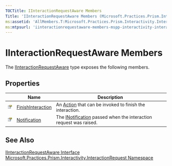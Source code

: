 ```yaml
---
TOCTitle: IInteractionRequestAware Members
Title: 'IInteractionRequestAware Members (Microsoft.Practices.Prism.Interactivity.InteractionRequest)'
ms:assetid: 'AllMembers.T:Microsoft.Practices.Prism.Interactivity.InteractionRequest.IInteractionRequestAware'
ms:mtpsurl: 'iinteractionrequestaware-members-mspp-interactivity-interactionrequest.md'
---
```



# IInteractionRequestAware Members

The [IInteractionRequestAware](/patterns-practices/reference/iinteractionrequestaware-interface-mspp-interactivity-interactionrequest) type exposes the following members.

## Properties


<table>

<thead>
<tr class="header">
<th> </th>
<th>Name</th>
<th>Description</th>
</tr>
</thead>
<tbody>
<tr class="odd">
<td><img src="/patterns-practices/reference/images/pubproperty.gif" alt="Public property"/></td>
<td><a href="/patterns-practices/reference/iinteractionrequestaware-finishinteraction-property-mspp-interactivity-interactionrequest" data-raw-source="[FinishInteraction](/patterns-practices/reference/iinteractionrequestaware-finishinteraction-property-mspp-interactivity-interactionrequest)">FinishInteraction</a></td>
<td><div class="summary">
An <a href="http://msdn.microsoft.com/en-us/library/bb534741" data-raw-source="[Action](http://msdn.microsoft.com/en-us/library/bb534741)">Action</a> that can be invoked to finish the interaction.
</div></td>
</tr>
<tr class="even">
<td><img src="/patterns-practices/reference/images/pubproperty.gif" alt="Public property"/></td>
<td><a href="/patterns-practices/reference/iinteractionrequestaware-notification-property-mspp-interactivity-interactionrequest" data-raw-source="[Notification](/patterns-practices/reference/iinteractionrequestaware-notification-property-mspp-interactivity-interactionrequest
)">Notification</a></td>
<td><div class="summary">
The <a href="/patterns-practices/reference/inotification-interface-mspp-interactivity-interactionrequest" data-raw-source="[INotification](/patterns-practices/reference/inotification-interface-mspp-interactivity-interactionrequest
)">INotification</a> passed when the interaction request was raised.
</div></td>
</tr>
</tbody>
</table>

## See Also

[IInteractionRequestAware Interface](/patterns-practices/reference/iinteractionrequestaware-interface-mspp-interactivity-interactionrequest)  
[Microsoft.Practices.Prism.Interactivity.InteractionRequest Namespace](/patterns-practices/reference/mspp-interactivity-interactionrequest-namespace)